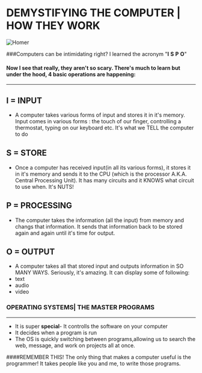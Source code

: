 # DEMYSTIFYING THE COMPUTER | HOW THEY WORK
![Homer](https://media.giphy.com/media/26BGIqWh2R1fi6JDa/giphy.gif)

###Computers can be intimidating right? I learned the acronym "**I** **S** **P** **O**"

#### Now I see that really, they aren't so scary. There's much to learn but under the hood, 4 basic operations are happening:
-----------
## I = INPUT
* A computer takes various forms of input and stores it in it's memory. Input comes in various forms : the touch of our finger, controlling a thermostat, typing on our keyboard etc. It's what we TELL the computer to do

## S = STORE
* Once a computer has received input(in all its various forms), it stores it in it's memory and  sends it to the CPU (which is the processor A.K.A. Central Processing Unit). It has many circuits and it KNOWS what circuit to use when. It's NUTS!

## P = PROCESSING
* The computer takes the information (all the input) from memory and changs that information. It sends that information back to be stored again and again until it's time for output. 

## O = OUTPUT
* A computer takes all that stored input and outputs information in SO MANY WAYS. Seriously, it's amazing. It can display some of following:
* text
* audio
* video

### OPERATING SYSTEMS| THE MASTER PROGRAMS
--------------------
* It is super **special**- It controlls the software on your computer
* It decides when a program is run
* The OS is quickly switching between programs,allowing us to search the web, message, and work on projects all at once. 

####REMEMBER THIS! The only thing that makes a computer useful is the programmer! It takes people like you and me, to write those programs.
